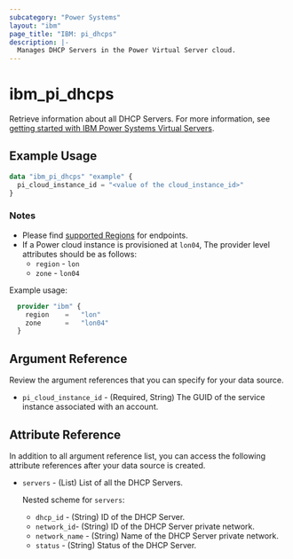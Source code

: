 ```yaml
---
subcategory: "Power Systems"
layout: "ibm"
page_title: "IBM: pi_dhcps"
description: |-
  Manages DHCP Servers in the Power Virtual Server cloud.
---
```


# ibm_pi_dhcps

Retrieve information about all DHCP Servers. For more information, see [getting started with IBM Power Systems Virtual Servers](https://cloud.ibm.com/docs/power-iaas?topic=power-iaas-getting-started).

## Example Usage

```terraform
data "ibm_pi_dhcps" "example" {
  pi_cloud_instance_id = "<value of the cloud_instance_id>"
}
```

### Notes

- Please find [supported Regions](https://cloud.ibm.com/apidocs/power-cloud#endpoint) for endpoints.
- If a Power cloud instance is provisioned at `lon04`, The provider level attributes should be as follows:
  - `region` - `lon`
  - `zone` - `lon04`

Example usage:

  ```terraform
    provider "ibm" {
      region    =   "lon"
      zone      =   "lon04"
    }
  ```

## Argument Reference

Review the argument references that you can specify for your data source.

- `pi_cloud_instance_id` - (Required, String) The GUID of the service instance associated with an account.

## Attribute Reference

In addition to all argument reference list, you can access the following attribute references after your data source is created.

- `servers` - (List) List of all the DHCP Servers.

  Nested scheme for `servers`:
  - `dhcp_id` - (String) ID of the DHCP Server.
  - `network_id`- (String) ID of the DHCP Server private network.
  - `network_name` - (String) Name of the DHCP Server private network.
  - `status` - (String) Status of the DHCP Server.
